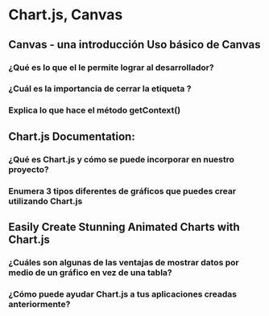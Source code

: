 # Chart.js, Canvas

## Canvas - una introducción Uso básico de Canvas

### ¿Qué es lo que el <canvas> le permite lograr al desarrollador?

### ¿Cuál es la importancia de cerrar la etiqueta </canvas>?

### Explica lo que hace el método getContext()

## Chart.js Documentation:

### ¿Qué es Chart.js y cómo se puede incorporar en nuestro proyecto?

### Enumera 3 tipos diferentes de gráficos que puedes crear utilizando Chart.js

## Easily Create Stunning Animated Charts with Chart.js

### ¿Cuáles son algunas de las ventajas de mostrar datos por medio de un gráfico en vez de una tabla?

### ¿Cómo puede ayudar Chart.js a tus aplicaciones creadas anteriormente?
